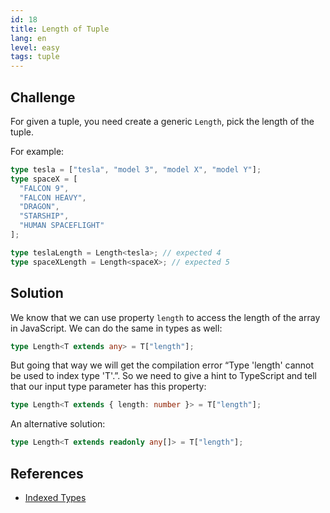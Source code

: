 ```yaml
---
id: 18
title: Length of Tuple
lang: en
level: easy
tags: tuple
---
```


## Challenge

For given a tuple, you need create a generic `Length`, pick the length of the
tuple.

For example:

```ts
type tesla = ["tesla", "model 3", "model X", "model Y"];
type spaceX = [
  "FALCON 9",
  "FALCON HEAVY",
  "DRAGON",
  "STARSHIP",
  "HUMAN SPACEFLIGHT"
];

type teslaLength = Length<tesla>; // expected 4
type spaceXLength = Length<spaceX>; // expected 5
```

## Solution

We know that we can use property `length` to access the length of the array in
JavaScript. We can do the same in types as well:

```ts
type Length<T extends any> = T["length"];
```

But going that way we will get the compilation error “Type 'length' cannot be
used to index type 'T'.”. So we need to give a hint to TypeScript and tell that
our input type parameter has this property:

```ts
type Length<T extends { length: number }> = T["length"];
```

An alternative solution:

```ts
type Length<T extends readonly any[]> = T["length"];
```

## References

- [Indexed Types](https://www.typescriptlang.org/docs/handbook/2/indexed-access-types.html)
